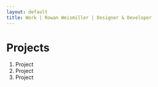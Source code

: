 ```yaml
---
layout: default
title: Work | Rowan Weismiller | Designer & Developer
---
```


<div class="opening">
    <h1>Projects</h1>
</div>

1. Project
2. Project
3. Project
